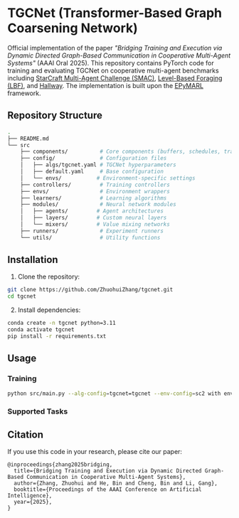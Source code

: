 # TGCNet (Transformer-Based Graph Coarsening Network)
Official implementation of the paper *"Bridging Training and Execution via Dynamic Directed Graph-Based Communication in Cooperative Multi-Agent Systems"* (AAAI Oral 2025). This repository contains PyTorch code for training and evaluating TGCNet on cooperative multi-agent benchmarks including [StarCraft Multi-Agent Challenge (SMAC)](https://github.com/oxwhirl/smac), [Level-Based Foraging (LBF)](https://github.com/uoe-agents/lb-foraging), and [Hallway](https://github.com/TonghanWang/NDQ). The implementation is built upon the [EPyMARL](https://github.com/uoe-agents/epymarl) framework.

## Repository Structure
```bash
.
├── README.md
└── src
    ├── components/          # Core components (buffers, schedules, transforms)
    ├── config/              # Configuration files
    │   ├── algs/tgcnet.yaml # TGCNet hyperparameters
    │   ├── default.yaml     # Base configuration
    │   └── envs/           # Environment-specific settings
    ├── controllers/         # Training controllers
    ├── envs/                # Environment wrappers
    ├── learners/            # Learning algorithms
    ├── modules/             # Neural network modules
    │   ├── agents/         # Agent architectures
    │   ├── layers/         # Custom neural layers
    │   └── mixers/         # Value mixing networks
    ├── runners/             # Experiment runners
    └── utils/               # Utility functions
```

## Installation
1. Clone the repository:
```bash
git clone https://github.com/ZhuohuiZhang/tgcnet.git
cd tgcnet
```
2. Install dependencies:
```bash
conda create -n tgcnet python=3.11
conda activate tgcnet
pip install -r requirements.txt
```

## Usage
### Training
```bash
python src/main.py --alg-config=tgcnet=tgcnet --env-config=sc2 with env_args.map_name="2s_vs_1sc"
```

### Supported Tasks


## Citation
If you use this code in your research, please cite our paper:
```
@inproceedings{zhang2025bridging,
  title={Bridging Training and Execution via Dynamic Directed Graph-Based Communication in Cooperative Multi-Agent Systems},
  author={Zhang, Zhuohui and He, Bin and Cheng, Bin and Li, Gang},
  booktitle={Proceedings of the AAAI Conference on Artificial Intelligence},
  year={2025},
}
```



